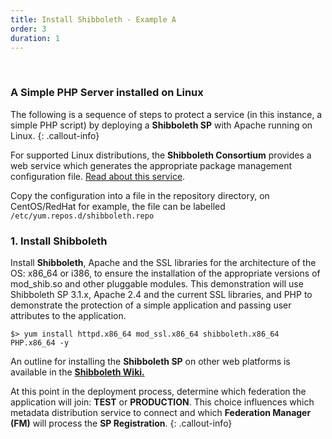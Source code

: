 ```yaml
---
title: Install Shibboleth - Example A
order: 3
duration: 1
---
```


<br>

### A Simple PHP Server installed on Linux

The following is a sequence of steps to protect a service (in this instance, a simple PHP script) by deploying a **Shibboleth SP** with Apache running on Linux.
{: .callout-info}

For supported Linux distributions, the **Shibboleth Consortium** provides a web service which generates the appropriate package management configuration file. [Read about this service](https://shibboleth.net/downloads/service-provider/RPMS/).


Copy the configuration into a file in the repository directory, on CentOS/RedHat for example, the file can be labelled `/etc/yum.repos.d/shibboleth.repo`

### 1. Install Shibboleth

Install **Shibboleth**, Apache and the SSL libraries for the architecture of the OS: x86_64 or i386, to ensure the installation of the appropriate versions of mod_shib.so and other pluggable modules. This demonstration will use Shibboleth SP 3.1.x, Apache 2.4 and the current SSL libraries, and PHP to demonstrate the protection of a simple application and passing user attributes to the application.

`$> yum install httpd.x86_64 mod_ssl.x86_64 shibboleth.x86_64 PHP.x86_64 -y`

An outline for installing the **Shibboleth SP** on other web platforms is available in the [**Shibboleth Wiki.**](https://shibboleth.atlassian.net/wiki/spaces/SP3/pages/2065335537/Installation)

At this point in the deployment process, determine which federation the application will join: **TEST** or **PRODUCTION**. This choice influences which metadata distribution service to connect and which **Federation Manager (FM)** will process the **SP Registration**.
{: .callout-info}
